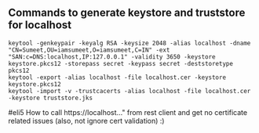 ## Commands to generate keystore and truststore for localhost

```
keytool -genkeypair -keyalg RSA -keysize 2048 -alias localhost -dname "CN=Sumeet,OU=iamsumeet,O=iamsumeet,C=IN" -ext "SAN:c=DNS:localhost,IP:127.0.0.1" -validity 3650 -keystore keystore.pkcs12 -storepass secret -keypass secret -deststoretype pkcs12
keytool -export -alias localhost -file localhost.cer -keystore keystore.pkcs12
keytool -import -v -trustcacerts -alias localhost -file localhost.cer -keystore truststore.jks
```

#eli5
How to call https://localhost..." from rest client and get no certificate related issues (also, not ignore cert validation) :)
